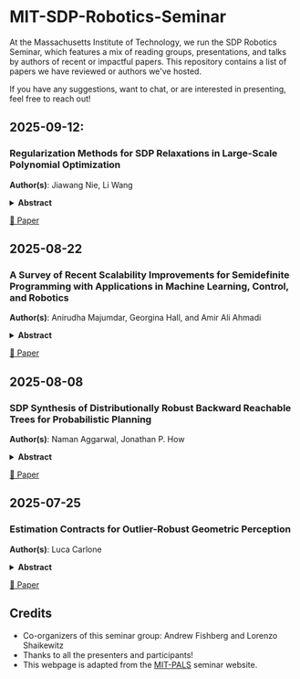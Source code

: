 # MIT-SDP-Robotics-Seminar

At the Massachusetts Institute of Technology, we run the SDP Robotics Seminar, which features a mix of reading groups, presentations, and talks by authors of recent or impactful papers. This repository contains a list of papers we have reviewed or authors we've hosted.

If you have any suggestions, want to chat, or are interested in presenting, feel free to reach out!

<!--  
## YYYY-MM-DD:

### Title
**Author(s)**:
<details span>
<summary><b>Abstract</b></summary>
Text
</details>

  [📄 Paper]() |  [🌐 Project Page]() | [💻 Code]() -->


## 2025-09-12:

### Regularization Methods for SDP Relaxations in Large-Scale Polynomial Optimization
**Author(s)**: Jiawang Nie, Li Wang
<details span>
<summary><b>Abstract</b></summary>
We study how to solve semidefinite programming (SDP) relaxations for large-scale
polynomial optimization. When interior-point methods are used, typically only small or moderately
large problems could be solved. This paper studies regularization methods for solving polynomial
optimization problems. We describe these methods for semidefinite optimization with block struc-
tures and then apply them to solve large-scale polynomial optimization problems. The performance
is tested on various numerical examples. With regularization methods, significantly bigger problems
could be solved on a regular computer, which is almost impossible with interior point methods.
</details>

  [📄 Paper](https://epubs.siam.org/doi/pdf/10.1137/110825844)

## 2025-08-22

### A Survey of Recent Scalability Improvements for Semidefinite Programming with Applications in Machine Learning, Control, and Robotics
**Author(s)**: Anirudha Majumdar, Georgina Hall, and Amir Ali Ahmadi
<details span>
<summary><b>Abstract</b></summary>
Historically, scalability has been a major challenge to the successful application of semidefinite programming in fields such as machine learning, control, and robotics. In this paper, we survey recent approaches for addressing this challenge including (i) approaches for exploiting structure (e.g., sparsity and symmetry) in a problem, (ii) approaches that produce low-rank approximate solutions to semidefinite programs, (iii) more scalable algorithms that rely on augmented Lagrangian techniques and the alternating direction method of multipliers, and (iv) approaches that trade off scalability with conservatism (e.g., by approximating semidefinite programs with linear and second-order cone programs). For each class of approaches we provide a high-level exposition, an entry-point to the corresponding literature, and examples drawn from machine learning, control, or robotics. We also present a list of software packages that implement many of the techniques discussed in the paper. Our hope is that this paper will serve as a gateway to the rich and exciting literature on scalable semidefinite programming for both theorists and practitioners.
</details>

  [📄 Paper](https://arxiv.org/pdf/1908.05209)

## 2025-08-08

### SDP Synthesis of Distributionally Robust Backward Reachable Trees for Probabilistic Planning
**Author(s)**: Naman Aggarwal, Jonathan P. How
<details span>
<summary><b>Abstract</b></summary>
The paper presents Maximal Ellipsoid Backward Reachable Trees MAXELLIPSOID BRT, which is a multi-query algorithm for planning of dynamic systems under stochastic motion uncertainty and constraints on the control input. In contrast to existing probabilistic planning methods that grow a roadmap of distributions, our proposed method introduces a framework to construct a roadmap of ambiguity sets of distributions such that each edge in our proposed roadmap provides a feasible control sequence for a family of distributions at once leading to efficient multi-query planning. Specifically, we construct a backward reachable tree of maximal size ambiguity sets and the corresponding distributionally robust edge controllers. Experiments show that the computation of these sets of distributions, in a backwards fashion from the goal, leads to efficient planning at a fraction of the size of the roadmap required for state-of-the-art methods. The computation of these maximal ambiguity sets and edges is carried out via a convex semidefinite relaxation to a novel nonlinear program. We also formally prove a theorem on maximum coverage for a technique proposed in our prior work on probabilistic planning [2].
</details>

  [📄 Paper](https://ieeexplore.ieee.org/document/11029077)

## 2025-07-25

### Estimation Contracts for Outlier-Robust Geometric Perception
**Author(s)**: Luca Carlone
<details span>
<summary><b>Abstract</b></summary>
Outlier-robust estimation is a fundamental problem and has been extensively investigated by statisticians and practitioners. The last few years have seen a convergence across research fields towards "algorithmic robust statistics", which focuses on developing tractable outlier-robust techniques for high-dimensional estimation problems. Despite this convergence, research efforts across fields have been mostly disconnected from one another. This monograph bridges recent work on certifiable outlier-robust estimation for geometric perception in robotics and computer vision with parallel work in robust statistics. In particular, we adapt and extend recent results on robust linear regression (applicable to the low-outlier regime with << 50% outliers) and list-decodable regression (applicable to the high-outlier regime with >> 50% outliers) to the setup commonly found in robotics and vision, where (i) variables (e.g., rotations, poses) belong to a non-convex domain, (ii) measurements are vector-valued, and (iii) the number of outliers is not known a priori. The emphasis here is on performance guarantees: rather than proposing radically new algorithms, we provide conditions on the input measurements under which modern estimation algorithms (possibly after small modifications) are guaranteed to recover an estimate close to the ground truth in the presence of outliers. These conditions are what we call an "estimation contract". The monograph also provides numerical experiments to shed light on the applicability of the theoretical results and to showcase the potential of list-decodable regression algorithms in geometric perception. Besides the proposed extensions of existing results, we believe the main contributions of this monograph are (i) to unify parallel research lines by pointing out commonalities and differences, (ii) to introduce advanced material (e.g., sum-of-squares proofs) in an accessible and self-contained presentation for the practitioner, and (iii) to point out a few immediate opportunities and open questions in outlier-robust geometric perception.
</details>

  [📄 Paper](https://arxiv.org/pdf/2208.10521)

## Credits
- Co-organizers of this seminar group: Andrew Fishberg and Lorenzo Shaikewitz
- Thanks to all the presenters and participants!
- This webpage is adapted from the [MIT-PALS](https://github.com/annika-thomas/MIT-PALS) seminar website.
